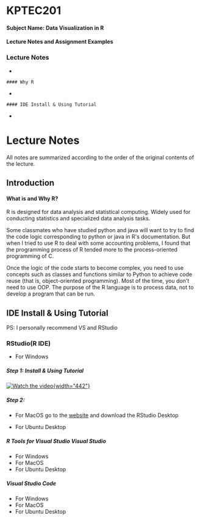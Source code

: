 # KPTEC201

#### Subject Name: Data Visualization in R

#### Lecture Notes and Assignment Examples

### Lecture Notes

-   

    #### Why R

-   

    #### IDE Install & Using Tutorial

-   

# Lecture Notes

All notes are summarized according to the order of the original contents of the lecture.

## Introduction

#### What is and Why R?

R is designed for data analysis and statistical computing. Widely used for conducting statistics and specialized data analysis tasks.

Some classmates who have studied python and java will want to try to find the code logic corresponding to python or java in R's documentation. But when I tried to use R to deal with some accounting problems, I found that the programming process of R tended more to the process-oriented programming of C.

Once the logic of the code starts to become complex, you need to use concepts such as classes and functions similar to Python to achieve code reuse (that is, object-oriented programming). Most of the time, you don't need to use OOP. The purpose of the R language is to process data, not to develop a program that can be run.

## IDE Install & Using Tutorial

PS: I personally recommend VS and RStudio

### RStudio(R IDE)

-   For Windows

##### Step 1: Install & Using Tutorial

[![Watch the video](https://img.youtube.com/vi/NFEDEXWomI4?si=_8B-HdauU92oJpq9/maxresdefault.jpg){width="442"}](https://youtu.be/NFEDEXWomI4?si=_8B-HdauU92oJpq9)

##### Step 2:

-   For MacOS go to the [website](https://posit.co/download/rstudio-desktop/) and download the RStudio Desktop

-   For Ubuntu Desktop

##### R Tools for Visual Studio Visual Studio

-   For Windows
-   For MacOS
-   For Ubuntu Desktop

##### Visual Studio Code

-   For Windows
-   For MacOS
-   For Ubuntu Desktop

## 
